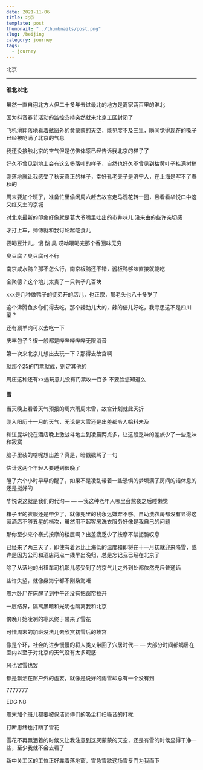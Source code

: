 ```yaml
---
date: 2021-11-06
title: 北京
template: post
thumbnail: "../thumbnails/post.png"
slug: /beijing
category: journey
tags:
  - journey
---
```


北京

---

#### 淮北以北

虽然一直自诩北方人但二十多年去过最北的地方是离家两百里的淮北

因为抖音春节活动的监控支持突然就来北京工区封闭了

飞机滑翔落地看着舷窗外的黄蒙蒙的天空，能见度不及三里，瞬间觉得现在的嗓子已经被呛满了北京的气息

我还没接触北京的空气但是仿佛体感已经告诉我北京的样子了



好久不曾见到地上会有这么多落叶的样子，自然也好久不曾见到枯黄叶子挂满树梢

刚落地就让我感受了秋天真正的样子，幸好孔老夫子是济宁人，在上海是写不了春秋的

周末要加个班了，准备忙里偷闲周六赶去故宫走马观花转一圈，且看看华悦口中这又红又土的京城



对北京最新的印象好像就是葛大爷嘴里吐出的市井味儿 没来由的些许亲切感

才打上车，师傅就和我讨论起吃食儿

要喝豆汁儿，馊 酸 臭 哎呦喂喝完那个香回味无穷

臭豆腐？臭豆腐可不行

南京咸水鸭？那不怎么行，南京板鸭还不错，酱板鸭够味直接就能吃

全聚德？这个地儿太贵了一只鸭子几百块

xxx是几种做鸭子的徒弟开的店儿，也正宗，那老头也八十多岁了

这个沸腾鱼乡你们得去吃，那个辣劲儿大的，辣的倍儿好吃，我寻思这不是四川菜？

还有涮羊肉可以去吃一下

庆丰包子？很一般都是哔哔哔哔哔无限消音

第一次来北京儿想出去玩一下？那得去故宫啊

就那个25的门票就成，别定其他的

周庄这种还有xx逼玩意儿没有门票收一百多 不要脸您知道么



#### 雪

当天晚上看着天气预报的周六雨周末雪，故宫计划就此夭折

刚入阳历十一月的天气，无论是大雪还是出差都令人始料未及

和江昆华悦在酒店晚上激战斗地主到凌晨两点多，让这段乏味的差旅少了一些乏味和寂寞

脑子里装的啥呢想出差？真是，暗戳戳骂了一句



估计这两个年轻人要睡到很晚了

睡了六个小时早早的醒了，如果不是凌乱带着一些恐惧的梦填满了房间的话休息的还是挺好的

华悦说这就是我们的代沟— — —我这种老年人哪里会熬夜之后睡懒觉



箱子里的衣服还是带少了，就像兜里的钱永远嫌弃不够。自助洗衣房都没有显得这家酒店不够五星的档次，虽然用不起客房洗衣服务好像是我自己的问题

那你至少来个泰式按摩的楼层啊？出差疲乏少了按摩不禁扼腕叹息

已经来了两三天了，即使有着远比上海低的温度和即将在十一月初就迎来降雪，或许是因为公司和酒店两点一线早出晚归，总是忘记我已经在北京了

除了从落地的出租车司机那儿感受到了的京气儿之外到处都依然充斥普通话

些许失望，就像桑海宁都不刚桑海唔



周六卧尸在床醒了到中午还没有把窗帘拉开

一层结界，隔离黑暗和光明也隔离我和北京



傍晚开始凌冽的寒风终于带来了雪花

可惜周末的加班没法儿去欣赏初雪后的故宫

像是个环，社会的进步慢慢的将人类又带回了穴居时代— — 大部分时间都蜗居在室内以至于对北京的天气没有太多观感

风也罢雪也罢

都是飘洒在窗户外的虚妄，就像是说好的雨雪却总有一个没有到



7777777

EDG NB



周末加个班儿都要被保洁师傅们的吸尘打扫噪音的打扰

打断思绪也打断了雪花

雪花不再飘洒着的时候又让我注意到这灰蒙蒙的天空，还是有雪的时候显得干净一些，至少我就不会去看了

新中关工区的工位正好靠着落地窗，雪急雪歇这场雪专门为我而下





